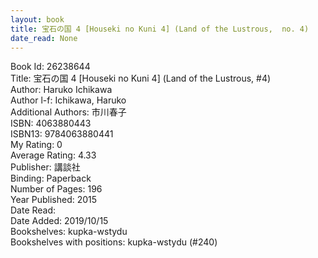 ```yaml
---
layout: book
title: 宝石の国 4 [Houseki no Kuni 4] (Land of the Lustrous,  no. 4)
date_read: None
---
```


Book Id: 26238644<br />
Title: 宝石の国 4 [Houseki no Kuni 4] (Land of the Lustrous, #4)<br />
Author: Haruko Ichikawa<br />
Author l-f: Ichikawa, Haruko<br />
Additional Authors: 市川春子<br />
ISBN: 4063880443<br />
ISBN13: 9784063880441<br />
My Rating: 0<br />
Average Rating: 4.33<br />
Publisher: 講談社<br />
Binding: Paperback<br />
Number of Pages: 196<br />
Year Published: 2015<br />
Date Read: <br />
Date Added: 2019/10/15<br />
Bookshelves: kupka-wstydu<br />
Bookshelves with positions: kupka-wstydu (#240)<br />

